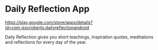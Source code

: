 # Daily Reflection App

https://play.google.com/store/apps/details?id=com.isscroberto.dailyreflectionandroid

Daily Reflection gives you short teachings, inspiration quotes, meditations and reflections for every day of the year.
